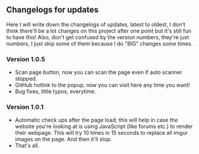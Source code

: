 ## Changelogs for updates
Here I will write down the changelogs of updates, latest to oldest, I don't think there'll be a lot changes on this project after one point but it's still fun to have this! Also, don't get confused by the version numbers, they're just numbers, I just skip some of them because I do "BIG" changes some times.


### Version 1.0.5
- Scan page button, now you can scan the page even if auto scanner stopped.
- GitHub hotlink to the popup, now you can visit here any time you want!
- Bug fixes, little typos, everytime.

### Version 1.0.1
- Automatic check ups after the page load; this will help in case the website you're looking at is using JavaScript (like forums etc.) to render their webpage. This will try 10 times in 15 seconds to replace all imgur images on the page. And then it'll stop.
- That's all.